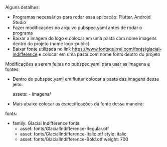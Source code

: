 Alguns detalhes:
- Programas necessários para rodar essa aplicação: Flutter, Android Studio
- Fazer modificações no arquivo pubspec.yaml antes de rodar o programa
- Baixar a imagem do logo e colocar em uma pasta com nome imagens dentro do projeto (nome logo-public)
- Baixar fonte utilizada no link https://www.fontsquirrel.com/fonts/glacial-indifference e colocar em uma pasta com nome fonts dentro do projeto

Modificações a serem feitas no pubspec.yaml para usar as imagens e fontes:

- Dentro do pubspec.yaml em flutter colocar a pasta das imagens desse jeito: 

    assets:
      - imagens/
      

- Mais abaixo colocar as especificações da fonte dessa maneira:

fonts:
  - family: Glacial Indifference
    fonts:
      - asset: fonts/GlacialIndifference-Regular.otf
      - asset: fonts/GlacialIndifference-Italic.otf
        style: italic
      - asset: fonts/GlacialIndifference-Bold.otf
        weight: 700
        

